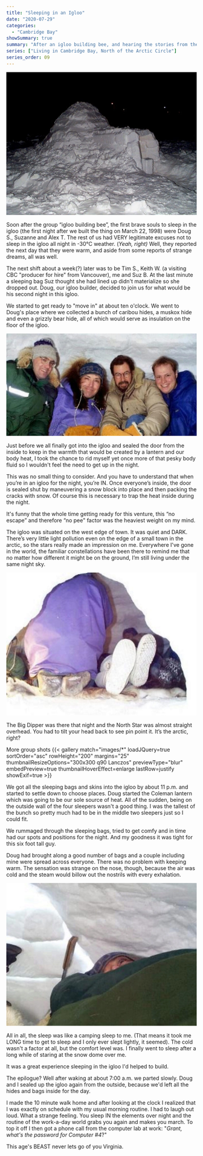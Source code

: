 ```yaml
---
title: "Sleeping in an Igloo"
date: "2020-07-29"
categories: 
  - "Cambridge Bay"
showSummary: true
summary: "After an igloo building bee, and hearing the stories from the brave women who were first to try out sleeping overnight in the little dome, it was the guys turn."
series: ["Living in Cambridge Bay, North of the Arctic Circle"]
series_order: 09
---
```


![The finished igloo at night.](Large-igloo-pic-1024x768.jpg "The finished igloo at night.")

Soon after the group “igloo building bee”, the first brave souls to sleep in the igloo (the first night after we built the thing on March 22, 1998) were Doug S., Suzanne and Alex T. The rest of us had VERY legitimate excuses not to sleep in the igloo all night in -30°C weather. (_Yeah, right)_ Well, they reported the next day that they were warm, and aside from some reports of strange dreams, all was well.

The next shift about a week(?) later was to be Tim S., Keith W. (a visiting CBC "producer for hire" from Vancouver), me and Suz B. At the last minute a sleeping bag Suz thought she had lined up didn't materialize so she dropped out. Doug, our igloo builder, decided to join us for what would be his second night in this igloo.

We started to get ready to "move in" at about ten o'clock. We went to Doug's place where we collected a bunch of caribou hides, a muskox hide and even a grizzly bear hide, all of which would serve as insulation on the floor of the igloo.

![All four of the guys slated to sleep in the igloo.](ALLFOUR.jpg "All four of the guys slated to sleep in the igloo. l-r: Me, Doug S., and Keith W., and Tim S.")


Just before we all finally got into the igloo and sealed the door from the inside to keep in the warmth that would be created by a lantern and our body heat, I took the chance to rid myself yet once more of that pesky body fluid so I wouldn't feel the need to get up in the night.

This was no small thing to consider. And you have to understand that when you’re in an igloo for the night, you’re IN. Once everyone’s inside, the door is sealed shut by maneuvering a snow block into place and then packing the cracks with snow. Of course this is necessary to trap the heat inside during the night.

It's funny that the whole time getting ready for this venture, this “no escape” and therefore “no pee" factor was the heaviest weight on my mind.

The igloo was situated on the west edge of town. It was quiet and DARK. There’s very little light pollution even on the edge of a small town in the arctic, so the stars really made an impression on me. Everywhere I've gone in the world, the familiar constellations have been there to remind me that no matter how different it might be on the ground, I’m still living under the same night sky.

![It was a tight fit for four guys.](IGLOO2.jpg "It was a tight fit for four guys.")

The Big Dipper was there that night and the North Star was almost straight overhead. You had to tilt your head back to see pin point it. It’s the arctic, right?

More group shots
{{< gallery match="images/*" loadJQuery=true sortOrder="asc" rowHeight="200" margins="25" thumbnailResizeOptions="300x300 q90 Lanczos" previewType="blur" embedPreview=true thumbnailHoverEffect=enlarge lastRow=justify showExif=true >}}

We got all the sleeping bags and skins into the igloo by about 11 p.m. and started to settle down to choose places. Doug started the Coleman lantern which was going to be our sole source of heat. All of the sudden, being on the outside wall of the four sleepers wasn't a good thing. I was the tallest of the bunch so pretty much had to be in the middle two sleepers just so I could fit.

We rummaged through the sleeping bags, tried to get comfy and in time had our spots and positions for the night. And my goodness it was tight for this six foot tall guy.

Doug had brought along a good number of bags and a couple including mine were spread across everyone. There was no problem with keeping warm. The sensation was strange on the nose, though, because the air was cold and the steam would billow out the nostrils with every exhalation. 

![Just a nose sticking out of the sleeping bag.](IGLOO3.jpg "Just a nose sticking out of the sleeping bag.")

All in all, the sleep was like a camping sleep to me. (That means it took me LONG time to get to sleep and I only ever slept lightly, it seemed). The cold wasn't a factor at all, but the comfort level was. I finally went to sleep after a long while of staring at the snow dome over me.

It was a great experience sleeping in the igloo I'd helped to build.

The epilogue? Well after waking at about 7:00 a.m. we parted slowly. Doug and I sealed up the igloo again from the outside, because we'd left all the hides and bags inside for the day.

I made the 10 minute walk home and after looking at the clock I realized that I was exactly on schedule with my usual morning routine. I had to laugh out loud. What a strange feeling. You sleep IN the elements over night and the routine of the work-a-day world grabs you again and makes you march. To top it off I then got a phone call from the computer lab at work: "_Grant, what's the password for Computer #4_?"

This age's BEAST never lets go of you Virginia.
